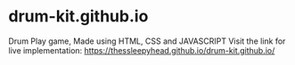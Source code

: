 # drum-kit.github.io
Drum Play game, Made using HTML, CSS and JAVASCRIPT
Visit the link for live implementation:
https://thessleepyhead.github.io/drum-kit.github.io/
